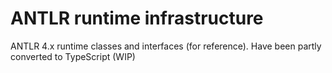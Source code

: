 # ANTLR runtime infrastructure

ANTLR 4.x runtime classes and interfaces (for reference).
Have been partly converted to TypeScript (WIP)
